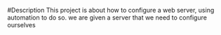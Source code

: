 #Description
This project is about how to configure a web server, using automation to do so. we are given a server that we need to configure ourselves

